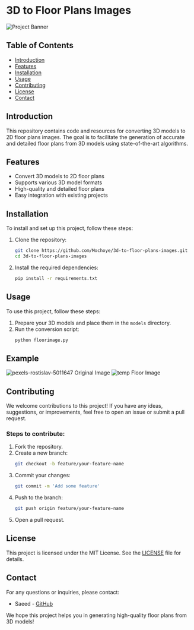 # 3D to Floor Plans Images

![Project Banner](path_to_banner_image)

## Table of Contents
- [Introduction](#introduction)
- [Features](#features)
- [Installation](#installation)
- [Usage](#usage)
- [Contributing](#contributing)
- [License](#license)
- [Contact](#contact)

## Introduction
This repository contains code and resources for converting 3D models to 2D floor plans images. The goal is to facilitate the generation of accurate and detailed floor plans from 3D models using state-of-the-art algorithms.

## Features
- Convert 3D models to 2D floor plans
- Supports various 3D model formats
- High-quality and detailed floor plans
- Easy integration with existing projects

## Installation
To install and set up this project, follow these steps:

1. Clone the repository:
    ```bash
    git clone https://github.com/Mochoye/3d-to-floor-plans-images.git
    cd 3d-to-floor-plans-images
    ```

2. Install the required dependencies:
    ```bash
    pip install -r requirements.txt
    ```

## Usage
To use this project, follow these steps:

1. Prepare your 3D models and place them in the `models` directory.
2. Run the conversion script:
    ```bash
    python floorimage.py
    ```
## Example

![pexels-rostislav-5011647](https://github.com/Mochoye/3d-to-floor-plans-images-/assets/95351969/66315138-4b19-4ef2-ac6a-387ad6896568)
Original Image
![temp](https://github.com/Mochoye/3d-to-floor-plans-images-/assets/95351969/fb41aa48-8f11-4e82-b5cb-c523e20479e7)
Floor Image


## Contributing
We welcome contributions to this project! If you have any ideas, suggestions, or improvements, feel free to open an issue or submit a pull request.

### Steps to contribute:
1. Fork the repository.
2. Create a new branch:
    ```bash
    git checkout -b feature/your-feature-name
    ```
3. Commit your changes:
    ```bash
    git commit -m 'Add some feature'
    ```
4. Push to the branch:
    ```bash
    git push origin feature/your-feature-name
    ```
5. Open a pull request.

## License
This project is licensed under the MIT License. See the [LICENSE](LICENSE) file for details.

## Contact
For any questions or inquiries, please contact:
- Saeed - [GitHub](https://github.com/Mochoye)

We hope this project helps you in generating high-quality floor plans from 3D models!

